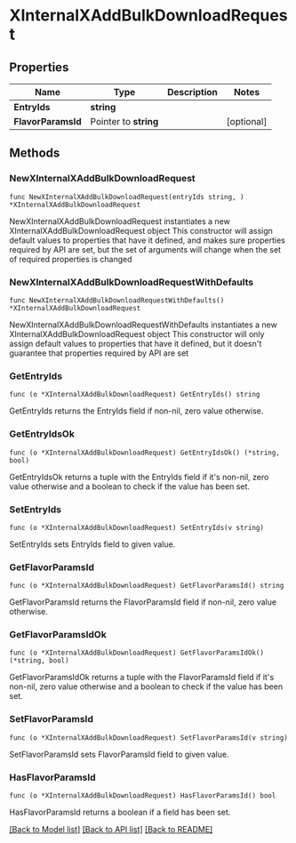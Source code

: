 # XInternalXAddBulkDownloadRequest

## Properties

Name | Type | Description | Notes
------------ | ------------- | ------------- | -------------
**EntryIds** | **string** |  | 
**FlavorParamsId** | Pointer to **string** |  | [optional] 

## Methods

### NewXInternalXAddBulkDownloadRequest

`func NewXInternalXAddBulkDownloadRequest(entryIds string, ) *XInternalXAddBulkDownloadRequest`

NewXInternalXAddBulkDownloadRequest instantiates a new XInternalXAddBulkDownloadRequest object
This constructor will assign default values to properties that have it defined,
and makes sure properties required by API are set, but the set of arguments
will change when the set of required properties is changed

### NewXInternalXAddBulkDownloadRequestWithDefaults

`func NewXInternalXAddBulkDownloadRequestWithDefaults() *XInternalXAddBulkDownloadRequest`

NewXInternalXAddBulkDownloadRequestWithDefaults instantiates a new XInternalXAddBulkDownloadRequest object
This constructor will only assign default values to properties that have it defined,
but it doesn't guarantee that properties required by API are set

### GetEntryIds

`func (o *XInternalXAddBulkDownloadRequest) GetEntryIds() string`

GetEntryIds returns the EntryIds field if non-nil, zero value otherwise.

### GetEntryIdsOk

`func (o *XInternalXAddBulkDownloadRequest) GetEntryIdsOk() (*string, bool)`

GetEntryIdsOk returns a tuple with the EntryIds field if it's non-nil, zero value otherwise
and a boolean to check if the value has been set.

### SetEntryIds

`func (o *XInternalXAddBulkDownloadRequest) SetEntryIds(v string)`

SetEntryIds sets EntryIds field to given value.


### GetFlavorParamsId

`func (o *XInternalXAddBulkDownloadRequest) GetFlavorParamsId() string`

GetFlavorParamsId returns the FlavorParamsId field if non-nil, zero value otherwise.

### GetFlavorParamsIdOk

`func (o *XInternalXAddBulkDownloadRequest) GetFlavorParamsIdOk() (*string, bool)`

GetFlavorParamsIdOk returns a tuple with the FlavorParamsId field if it's non-nil, zero value otherwise
and a boolean to check if the value has been set.

### SetFlavorParamsId

`func (o *XInternalXAddBulkDownloadRequest) SetFlavorParamsId(v string)`

SetFlavorParamsId sets FlavorParamsId field to given value.

### HasFlavorParamsId

`func (o *XInternalXAddBulkDownloadRequest) HasFlavorParamsId() bool`

HasFlavorParamsId returns a boolean if a field has been set.


[[Back to Model list]](../README.md#documentation-for-models) [[Back to API list]](../README.md#documentation-for-api-endpoints) [[Back to README]](../README.md)


